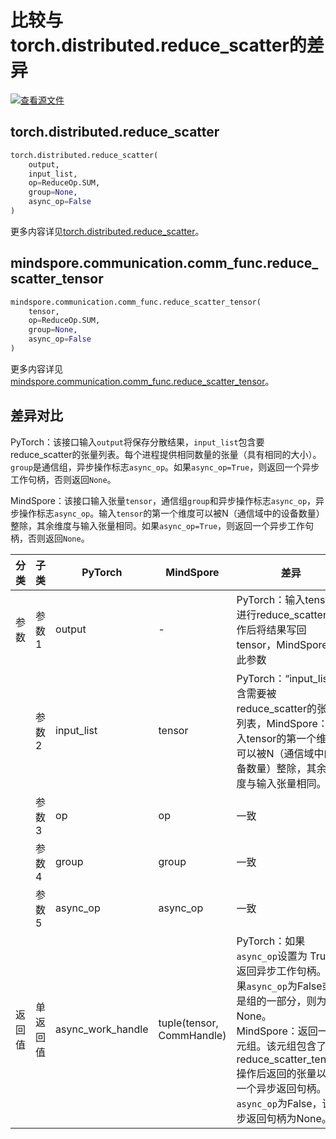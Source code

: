# 比较与torch.distributed.reduce_scatter的差异

[![查看源文件](https://mindspore-website.obs.cn-north-4.myhuaweicloud.com/website-images/r2.4.1/resource/_static/logo_source.svg)](https://gitee.com/mindspore/docs/blob/r2.4.1/docs/mindspore/source_zh_cn/note/api_mapping/pytorch_diff/reduce_scatter_tensor.md)

## torch.distributed.reduce_scatter

```python
torch.distributed.reduce_scatter(
    output,
    input_list,
    op=ReduceOp.SUM,
    group=None,
    async_op=False
)
```

更多内容详见[torch.distributed.reduce_scatter](https://pytorch.org/docs/1.8.1/distributed.html#torch.distributed.reduce_scatter)。

## mindspore.communication.comm_func.reduce_scatter_tensor

```python
mindspore.communication.comm_func.reduce_scatter_tensor(
    tensor,
    op=ReduceOp.SUM,
    group=None,
    async_op=False
)
```

更多内容详见[mindspore.communication.comm_func.reduce_scatter_tensor](https://www.mindspore.cn/docs/zh-CN/r2.4.1/api_python/communication/mindspore.communication.comm_func.reduce_scatter_tensor.html#mindspore.communication.comm_func.reduce_scatter_tensor)。

## 差异对比

PyTorch：该接口输入`output`将保存分散结果，`input_list`包含要reduce_scatter的张量列表。每个进程提供相同数量的张量（具有相同的大小）。`group`是通信组，异步操作标志`async_op`。如果`async_op=True`，则返回一个异步工作句柄，否则返回`None`。

MindSpore：该接口输入张量`tensor`，通信组`group`和异步操作标志`async_op`，异步操作标志`async_op`。输入`tensor`的第一个维度可以被N（通信域中的设备数量）整除，其余维度与输入张量相同。如果`async_op=True`，则返回一个异步工作句柄，否则返回`None`。

| 分类 | 子类   | PyTorch    | MindSpore | 差异                                                                                                                                                                      |
|----|------|------------|-----------|-------------------------------------------------------------------------------------------------------------------------------------------------------------------------|
| 参数 | 参数1  | output     | -         | PyTorch：输入tensor，进行reduce_scatter操作后将结果写回tensor，MindSpore无此参数                                                                                                           |
|    | 参数2  | input_list | tensor    | PyTorch：“input_list”包含需要被reduce_scatter的张量列表，MindSpore：输入tensor的第一个维度可以被N（通信域中的设备数量）整除，其余维度与输入张量相同。                                                                     |
|    | 参数3  | op         | op        | 一致                                                                                                                                                                      |
|    | 参数4  | group      | group     | 一致                                                                                                                                                                      |
|    | 参数5  | async_op   | async_op         | 一致                                                                                                                                                                      |
| 返回值 | 单返回值 | async_work_handle    | tuple(tensor, CommHandle)    | PyTorch：如果`async_op`设置为 True，返回异步工作句柄。如果`async_op`为False或不是组的一部分，则为None。</br> MindSpore：返回一个元组。该元组包含了reduce_scatter_tensor操作后返回的张量以及一个异步返回句柄。当`async_op`为False，该异步返回句柄为None。 |
